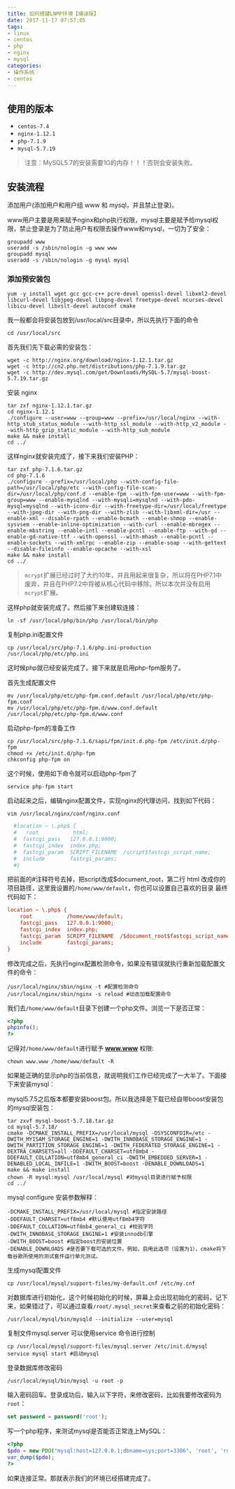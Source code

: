 ```yaml
---
title: 如何搭建LNMP环境【编译版】
date: 2017-11-17 07:57:05
tags:
- linux
- centos
- php
- nginx
- mysql
categories:
- 操作系统
- centos
---
```

## 使用的版本

- `centos-7.4`
- `nginx-1.12.1`
- `php-7.1.9`
- `mysql-5.7.19`

> 注意：MySQL5.7的安装需要1G的内存！！！否则会安装失败。

## 安装流程

添加用户(添加用户和用户组 www 和 mysql，并且禁止登录)。

www用户主要是用来赋予nginx和php执行权限，mysql主要是赋予给mysql权限，禁止登录是为了防止用户有权限去操作www和mysql，一切为了安全：

````shell
groupadd www
useradd -s /sbin/nologin -g www www
groupadd mysql
useradd -s /sbin/nologin -g mysql mysql
````

### 添加预安装包

````shell
yum -y install wget gcc gcc-c++ pcre-devel openssl-devel libxml2-devel libcurl-devel libjpeg-devel libpng-devel freetype-devel ncurses-devel libicu-devel libxslt-devel autoconf cmake 
````

我一般都会将安装包放到/usr/local/src目录中，所以先执行下面的命令

````shell
cd /usr/local/src
````

首先我们先下载必需的安装包：

````shell
wget -c http://nginx.org/download/nginx-1.12.1.tar.gz
wget -c http://cn2.php.net/distributions/php-7.1.9.tar.gz
wget -c http://dev.mysql.com/get/Downloads/MySQL-5.7/mysql-boost-5.7.19.tar.gz
````

安装 nginx

````shell
tar zxf nginx-1.12.1.tar.gz
cd nginx-1.12.1
./configure --user=www --group=www --prefix=/usr/local/nginx --with-http_stub_status_module --with-http_ssl_module --with-http_v2_module --with-http_gzip_static_module --with-http_sub_module
make && make install 
cd ../
````

这样nginx就安装完成了，接下来我们安装PHP：

````shell
tar zxf php-7.1.6.tar.gz
cd php-7.1.6
./configure --prefix=/usr/local/php --with-config-file-path=/usr/local/php/etc --with-config-file-scan-dir=/usr/local/php/conf.d --enable-fpm --with-fpm-user=www --with-fpm-group=www --enable-mysqlnd --with-mysqli=mysqlnd --with-pdo-mysql=mysqlnd --with-iconv-dir --with-freetype-dir=/usr/local/freetype --with-jpeg-dir --with-png-dir --with-zlib --with-libxml-dir=/usr --enable-xml --disable-rpath --enable-bcmath --enable-shmop --enable-sysvsem --enable-inline-optimization --with-curl --enable-mbregex --enable-mbstring --enable-intl --enable-pcntl --enable-ftp --with-gd --enable-gd-native-ttf --with-openssl --with-mhash --enable-pcntl --enable-sockets --with-xmlrpc --enable-zip --enable-soap --with-gettext --disable-fileinfo --enable-opcache --with-xsl
make && make install
cd ../
````

> `mcrypt`扩展已经过时了大约10年，并且用起来很复杂，所以将在PHP7.1中废弃，并且在PHP7.2中将被从核心代码中移除。所以本次并没有启用`mcrypt`扩展。

这样php就安装完成了。然后接下来创建软连接：

````shell
ln -sf /usr/local/php/bin/php /usr/local/bin/php
````

复制php.ini配置文件

````shell
cp /usr/local/src/php-7.1.6/php.ini-production /usr/local/php/etc/php.ini
````

这时候php就已经安装完成了。接下来就是启用php-fpm服务了。

首先生成配置文件

````shell
mv /usr/local/php/etc/php-fpm.conf.default /usr/local/php/etc/php-fpm.conf
mv /usr/local/php/etc/php-fpm.d/www.conf.default /usr/local/php/etc/php-fpm.d/www.conf
````

启动php-fpm的准备工作

````shell
cp /usr/local/src/php-7.1.6/sapi/fpm/init.d.php-fpm /etc/init.d/php-fpm
chmod +x /etc/init.d/php-fpm
chkconfig php-fpm on
````

这个时候，使用如下命令就可以启动php-fpm了

````shell
service php-fpm start
````

启动起来之后，编辑nginx配置文件，实现nginx的代理访问，找到如下代码：

````shell
vim /usr/local/nginx/conf/nginx.conf
````

````ini
  #location ~ \.php$ {
  #   root           html;
  #  fastcgi_pass   127.0.0.1:9000;
  #  fastcgi_index  index.php;
  #  fastcgi_param  SCRIPT_FILENAME  /script$fastcgi_script_name;
  #  include        fastcgi_params;
  #}
````
把前面的#注释符号去掉，把script改成$document_root，第二行 html 改成你的项目路径，这里我设置的`/home/www/default`，你也可以设置自己喜欢的目录 最终代码如下：

````ini
location ~ \.php$ {
    root           /home/www/default;
    fastcgi_pass   127.0.0.1:9000;
    fastcgi_index  index.php;
    fastcgi_param  SCRIPT_FILENAME  /$document_root$fastcgi_script_name;
    include        fastcgi_params;
}
````

修改完成之后，先执行nginx配置检测命令，如果没有错误就执行重新加载配置文件的命令：

````shell
/usr/local/nginx/sbin/nginx -t #配置检测命令
/usr/local/nginx/sbin/nginx -s reload #动态加载配置命令
````

我们去`/home/www/default`目录下创建一个php文件。浏览一下是否正常：

````php
<?php
phpinfo();
?>
````

记得对`/home/www/default`进行赋予 **www.www** 权限:

````shell
chown www.www /home/www/default -R
````

如果能正确的显示php的当前信息，就说明我们工作已经完成了一大半了。下面接下来安装mysql：

mysql5.7.5之后版本都要安装boost包。所以我选择是下载已经自带boost安装包的mysql安装包：

````shell
tar zxvf mysql-boost-5.7.18.tar.gz
cd mysql-5.7.18/
cmake -DCMAKE_INSTALL_PREFIX=/usr/local/mysql -DSYSCONFDIR=/etc -DWITH_MYISAM_STORAGE_ENGINE=1 -DWITH_INNOBASE_STORAGE_ENGINE=1 -DWITH_PARTITION_STORAGE_ENGINE=1 -DWITH_FEDERATED_STORAGE_ENGINE=1 -DEXTRA_CHARSETS=all -DDEFAULT_CHARSET=utf8mb4 -DDEFAULT_COLLATION=utf8mb4_general_ci -DWITH_EMBEDDED_SERVER=1 -DENABLED_LOCAL_INFILE=1 -DWITH_BOOST=boost -DENABLE_DOWNLOADS=1
make && make install
chown -R mysql:mysql /usr/local/mysql #对mysql目录进行赋予权限
cd ../
````

mysql configure 安装参数解释：

````
-DCMAKE_INSTALL_PREFIX=/usr/local/mysql #指定安装路径
-DDEFAULT_CHARSET=utf8mb4 #默认使用utf8mb4字符
-DDEFAULT_COLLATION=utf8mb4_general_ci #校验字符
-DWITH_INNOBASE_STORAGE_ENGINE=1 #安装innodb引擎 
-DWITH_BOOST=boost #指定boost的安装位置
-DENABLE_DOWNLOADS #是否要下载可选的文件。例如，启用此选项（设置为1），cmake将下载谷歌所使用的测试套件运行单元测试。
````

生成mysql配置文件

````shell
cp /usr/local/mysql/support-files/my-default.cnf /etc/my.cnf
````

对数据库进行初始化，这个时候初始化的时候，屏幕上会出现初始化的密码，记下来，如果错过了，可以通过查看`/root/.mysql_secret`来查看之前的初始化密码：

````shell
/usr/local/mysql/bin/mysqld --initialize --user=mysql
````

复制文件mysql.server 可以使用service 命令进行控制

````shell
cp /usr/local/mysql/support-files/mysql.server /etc/init.d/mysql
service mysql start #启动mysql
````

登录数据库修改密码

````shell
/usr/local/mysql/bin/mysql -u root -p
````

输入密码回车。登录成功后，输入以下字符，来修改密码，比如我要修改密码为`root`：

````sql
set password = password('root');
````

写一个php程序，来测试mysql是否能否正常连上MySQL：

````php
<?php
$pdo = new PDO("mysql:host=127.0.0.1;dbname=sys;port=3306", 'root', 'root', array(PDO::MYSQL_ATTR_INIT_COMMAND => 'set names utf8mb4', PDO::ATTR_TIMEOUT => 1));
var_dump($pdo);
?>
````

如果连接正常。那就表示我们的环境已经搭建完成了。
